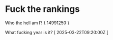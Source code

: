 # Fuck the rankings

Who the hell am I?
{ 14991250 }

What fucking year is it?
[ 2025-03-22T09:20:00Z ]
